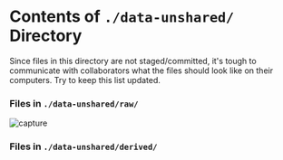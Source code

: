 Contents of `./data-unshared/` Directory
=========
Since files in this directory are not staged/committed, it's tough to communicate with collaborators what the files should look like on their computers.  Try to keep this list updated.

### Files in `./data-unshared/raw/`
![capture][capture]


### Files in `./data-unshared/derived/`
[capture]:screen-capture.PNG
